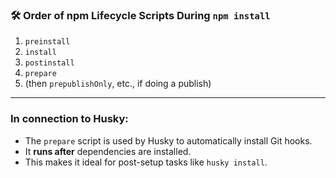 
### 🛠️ Order of npm Lifecycle Scripts During `npm install`

1. `preinstall`
2. `install`
3. `postinstall`
4. `prepare`
5. (then `prepublishOnly`, etc., if doing a publish)

---

### In connection to Husky:

- The `prepare` script is used by Husky to automatically install Git hooks.
- It **runs after** dependencies are installed.
- This makes it ideal for post-setup tasks like `husky install`.